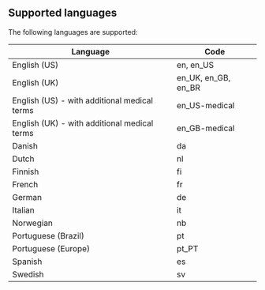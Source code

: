 ## Supported languages

The following languages are supported:

| **Language**                                 | **Code**            |
|----------------------------------------------|---------------------|
| English (US)                                 | en, en_US           |
| English (UK)                                 | en_UK, en_GB, en_BR |
| English (US) - with additional medical terms | en_US-medical       |
| English (UK) - with additional medical terms | en_GB-medical       |
| Danish                                       | da                  |
| Dutch                                        | nl                  |
| Finnish                                      | fi                  |
| French                                       | fr                  |
| German                                       | de                  |
| Italian                                      | it                  |
| Norwegian                                    | nb                  |
| Portuguese (Brazil)                          | pt                  |
| Portuguese (Europe)                          | pt_PT               |
| Spanish                                      | es                  |
| Swedish                                      | sv                  |